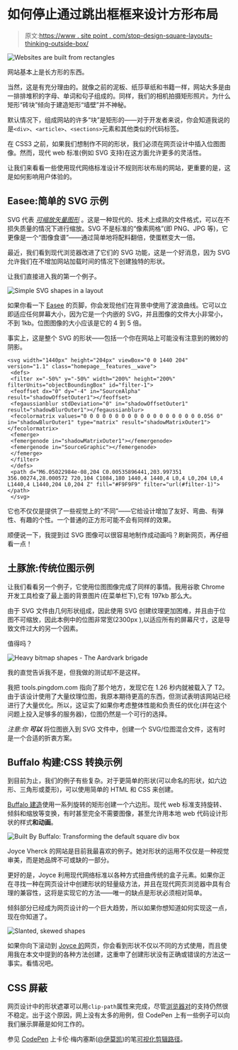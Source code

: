 # 如何停止通过跳出框框来设计方形布局

> 原文:[https://www . site point . com/stop-design-square-layouts-thinking-outside-box/](https://www.sitepoint.com/stop-designing-square-layouts-thinking-outside-box/)

![Websites are built from rectangles](../Images/d1d71c3d98d02fb8d85b573751684ee9.png)

网站基本上是长方形的东西。

当然，这是有充分理由的。就像之前的泥板、纸莎草纸和书籍一样，网站大多是由一排排堆积的字母、单词和句子组成的。同样，我们的相机拍摄矩形照片。为什么矩形“砖块”倾向于建造矩形“墙壁”并不神秘。

默认情况下，组成网站的许多“块”是矩形的——对于开发者来说，你会知道我说的是`<div>`、`<article>`、`<sections>`元素和其他类似的代码标签。

在 CSS3 之前，如果我们想制作不同的形状，我们必须在网页设计中插入位图图像。然而，现代 web 标准(例如 SVG 支持)在这方面允许更多的灵活性。

让我们来看看一些使用现代网络标准设计不规则形状布局的网站，更重要的是，这是如何影响用户体验的。

## Easee:简单的 SVG 示例

SVG 代表 *[可缩放矢量图形](https://en.wikipedia.org/wiki/Scalable_Vector_Graphics)* 。这是一种现代的、技术上成熟的文件格式，可以在不损失质量的情况下进行缩放。SVG 不是标准的“像素网格”(即 PNG、JPG 等)，它更像是一个“图像食谱”——通过简单地将配料翻倍，使蛋糕变大一倍。

最近，我们看到现代浏览器改进了它们的 SVG 功能，这是一个好消息，因为 SVG 允许我们在不增加网站加载时间的情况下创建独特的形状。

让我们直接进入我的第一个例子。

![Simple SVG shapes in a layout](../Images/b1beaf26a0d8b5bbb9a9163273bdd1ba.png)

如果你看一下 [Easee](http://easee.design/) 的页脚，你会发现他们在背景中使用了波浪曲线。它可以立即适应任何屏幕大小，因为它是一个内嵌的 SVG，并且图像的文件大小非常小，不到 1kb。位图图像的大小应该是它的 4 到 5 倍。

事实上，这是整个 SVG 的形状——包括一个你在网站上可能没有注意到的微妙的阴影。

```
<svg width="1440px" height="204px" viewBox="0 0 1440 204" version="1.1" class="homepage__features__wave">
 <defs>
 <filter x="-50%" y="-50%" width="200%" height="200%" filterUnits="objectBoundingBox" id="filter-1">
 <feoffset dx="0" dy="-4" in="SourceAlpha" result="shadowOffsetOuter1"></feoffset>
 <fegaussianblur stdDeviation="0" in="shadowOffsetOuter1" result="shadowBlurOuter1"></fegaussianblur>
 <fecolormatrix values="0 0 0 0 0 0 0 0 0 0 0 0 0 0 0 0 0 0 0.056 0" in="shadowBlurOuter1" type="matrix" result="shadowMatrixOuter1"></fecolormatrix>
 <femerge>
 <femergenode in="shadowMatrixOuter1"></femergenode>
 <femergenode in="SourceGraphic"></femergenode>
 </femerge>
 </filter>
 </defs>
 <path d="M6.05022984e-08,204 C0.00535896441,203.997351 356.00274,28.000572 720,104 C1084,180 1440,4 1440,4 L0,4 L0,204 L0,4 L1440,4 L1440,204 L0,204 Z" fill="#F9F9F9" filter="url(#filter-1)"></path>
 </svg>
```

它也不仅仅是提供了一些视觉上的“不同”——它给设计增加了友好、弯曲、有弹性、有趣的个性。一个普通的正方形可能不会有同样的效果。

顺便说一下，我提到过 SVG 图像可以很容易地制作成动画吗？刷新网页，再仔细看一点！

## 土豚旅:传统位图示例

让我们看看另一个例子，它使用位图图像完成了同样的事情。我用谷歌 Chrome 开发工具检查了最上面的背景图片(在菜单栏下),它有 197kb 那么大。

由于 SVG 文件由几何形状组成，因此使用 SVG 创建纹理更加困难，并且由于位图不可缩放，因此本例中的位图非常宽(2300px ),以适应所有的屏幕尺寸，这是导致文件过大的另一个因素。

值得吗？

![Heavy bitmap shapes - The Aardvark brigade](../Images/10f8c70df907b5c702ff21f5a28ebbde.png)

我的直觉告诉我不是，但我做的测试却不是这样。

我把 tools.pingdom.com 指向了那个地方，发现它在 1.26 秒内就被载入了 T2。由于该设计使用了大量纹理位图，我原本期待更高的东西，但测试表明该网站已经进行了大量优化。所以，这证实了如果你考虑整体性能和负责任的优化(并在这个问题上投入足够多的服务器)，位图仍然是一个可行的选择。

*注意:你* ***可以*** 将位图嵌入到 SVG 文件中，创建一个 SVG/位图混合文件，这有时是一个合适的折衷方案。

## Buffalo 构建:CSS 转换示例

到目前为止，我们的例子有些复杂。对于更简单的形状(可以命名的形状，如六边形、三角形或菱形)，可以使用简单的 HTML 和 CSS 来创建。

[Buffalo 建造](http://builtbybuffalo.com)使用一系列旋转的矩形创建一个六边形。现代 web 标准支持旋转、倾斜和缩放等变换，有时甚至完全不需要图像，甚至允许用本地 web 代码设计形状的样式**和动画**。

![Built By Buffalo: Transforming the default square div box](../Images/442c72795b733e6425163e07bd45081e.png)

Joyce Vherck 的网站是目前我最喜欢的例子。她对形状的运用不仅仅是一种视觉审美，而是她品牌不可或缺的一部分。

更好的是，Joyce 利用现代网络标准以各种方式扭曲传统的盒子元素。如果你正在寻找一种在网页设计中创建形状的轻量级方法，并且在现代网页浏览器中具有合理的兼容性，这将是实现它的方法——唯一的缺点是形状必须相对简单。

倾斜部分已经成为网页设计的一个巨大趋势，所以如果你想知道如何实现这一点，现在你知道了。

![Slanted, skewed shapes](../Images/2d572ffb66088900eb933508b0921ec3.png)

如果你向下滚动到 [Joyce 的](http://www.joycevherck.com)网页，你会看到形状不仅以不同的方式使用，而且使用我在本文中提到的各种方法创建，这重申了创建形状没有正确或错误的方法这一事实。看情况吧。

## CSS 屏蔽

网页设计中的形状遮罩可以用`clip-path`属性来完成，尽管[浏览器对](http://caniuse.com/#feat=css-clip-path)的支持仍然很不稳定。出于这个原因，网上没有太多的用例，但 CodePen 上有一些例子可以向我们展示屏蔽是如何工作的。

参见 [CodePen](http://codepen.io) 上卡伦·梅内塞斯([@伊莫凯](http://codepen.io/imohkay))的笔[可视化剪辑路径](https://codepen.io/SitePoint/pen/BLjpdY/)。